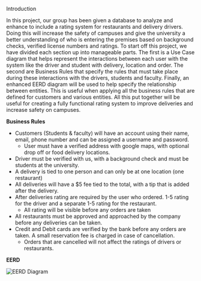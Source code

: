 Introduction

   In this project, our group has been given a database to analyze and enhance to include a rating system for restaurants and delivery drivers. Doing this will increase the safety of campuses and give the university a better understanding of who is entering the premises based on background checks, verified license numbers and ratings. To start off this project, we have divided each section up into manageable parts. The first is a Use Case diagram that helps represent the interactions between each user with the system like the driver and student with delivery, location and order. The second are Business Rules that specify the rules that must take place during these interactions with the drivers, students and faculty. Finally, an enhanced EERD diagram will be used to help specify the relationship between entities. This is useful when applying all the business rules that are defined for customers and various entities. All this put together will be useful for creating a fully functional rating system to improve deliveries and increase safety on campuses. 


**Business Rules**
*	Customers (Students & faculty) will have an account using their name, email, phone number and can be assigned a username and password. 
    *   User must have a verified address with google maps, with optional drop off or food delivery locations. 
*	Driver must be verified with us, with a background check and must be students at the university. 
*	A delivery is tied to one person and can only be at one location (one restaurant) 
*	All deliveries will have a $5 fee tied to the total, with a tip that is added after the delivery. 
*	After deliveries rating are required by the user who ordered. 1-5 rating for the driver and a separate 1-5 rating for the restaurant. 
    *   All rating will be visible before any orders are taken
*	All restaurants must be approved and approached by the company before any deliveries can be taken. 
*	Credit and Debit cards are verified by the bank before any orders are taken. A small reservation fee is charged in case of cancellation. 
    *   Orders that are cancelled will not affect the ratings of drivers or restaurants.


**EERD**

![EERD Diagram](https://user-images.githubusercontent.com/79599152/113522836-cc845600-9571-11eb-81a2-747d0e67955e.png)

